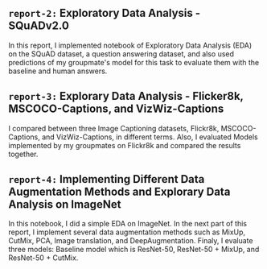 ## `report-2:` Exploratory Data Analysis - SQuADv2.0

In this report, I implemented notebook of Exploratory Data Analysis (EDA) on the SQuAD dataset, a question answering dataset, and also used predictions of my groupmate's model for this task to evaluate them with the baseline and human answers.

## `report-3:` Explorary Data Analysis - Flicker8k, MSCOCO-Captions, and VizWiz-Captions

I compared between three Image Captioning datasets, Flickr8k, MSCOCO-Captions, and VizWiz-Captions, in different terms.
Also, I evaluated Models implemented by my groupmates on Flickr8k and compared the results together.

## `report-4:` Implementing Different Data Augmentation Methods and Explorary Data Analysis on ImageNet

In this notebook, I did a simple EDA on ImageNet. In the next part of this report, I implement several data augmentation methods such as MixUp, CutMix, PCA, Image translation, and DeepAugmentation. Finaly, I evaluate three models: Baseline model which is ResNet-50, ResNet-50 + MixUp, and ResNet-50 + CutMix.
